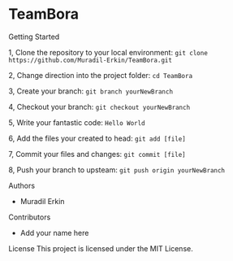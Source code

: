 # TeamBora

Getting Started

1, Clone the repository to your local environment:
`git clone https://github.com/Muradil-Erkin/TeamBora.git`

2, Change direction into the project folder:
`cd TeamBora`

3, Create your branch:
`git branch yourNewBranch`

4, Checkout your branch:
`git checkout yourNewBranch`

5, Write your fantastic code:
`Hello World`

6, Add the files your created to head:
`git add [file]`

7, Commit your files and changes:
`git commit [file]`

8, Push your branch to upsteam:
`git push origin yourNewBranch`

Authors
* Muradil Erkin

Contributors
* Add your name here

License
This project is licensed under the MIT License.
